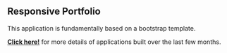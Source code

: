 ## Responsive Portfolio

This application is fundamentally based on a bootstrap template.

[**Click here!**](https://heidijvr.github.io/Responsive-Portfolio-Updated/) for more details of applications built over the last few months.


<img src="https://github.com/Heidijvr/Responsive-Portfolio-Updated/tree/master/img/portfolio/homepage.png" alt Home Page Screenshot>
